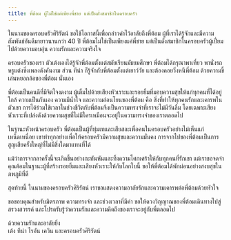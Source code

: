```yaml
---
title: พี่ต้อม ผู้ไม่ใช่แค่เพียงพี่ชาย แต่เป็นดั่งสมาชิกในครอบครัว
---
```



ในนามของครอบครัวศิริรัตน์ ขอใช้โอกาสนี้เพื่อกล่าวคำไว้อาลัยถึงพี่ต้อม ผู้ที่เราได้รู้จักและมีความสัมพันธ์อันดีมายาวนานกว่า 40 ปี พี่ต้อมไม่ใช่เป็นเพียงแค่พี่ชาย แต่เป็นดั่งสมาชิกในครอบครัวผู้เปี่ยมไปด้วยความอบอุ่น ความรักและความจริงใจ

ครอบครัวของเรา ตัวเต้งเองได้รู้จักพี่ต้อมตั้งแต่สมัยเรียนมัธยมศึกษา พี่ต้อมได้กรุณาพาเที่ยว พานั่งรถหรูแต่งซิ่งเพลงดังคันงาม ส่วน ทีน่า ก็รู้จักกับพี่ต้อมตั้งแต่เยาว์วัย และต้องคอยวิ่งหนีพี่ต้อม ด้วยความขี้เล่นหยอกล้อของพี่ต้อม นั่นเอง

พี่ต้อมเป็นคนดีที่มีจิตใจงดงาม ผู้เต็มไปด้วยเสียงหัวเราะและรอยยิ้มที่มอบความสุขให้แก่ทุกคนที่ได้อยู่ใกล้ ความเป็นกันเอง ความมีน้ำใจ และความอ่อนโยนของพี่ต้อม คือ สิ่งที่ทำให้ทุกคนรักและเคารพในตัวเขา การได้ร่วมใช้เวลาในช่วงชีวิตกับพี่ต้อมจึงเป็นความทรงจำที่เราจะไม่มีวันลืม โดยเฉพาะเสียงหัวเราะที่เปล่งดังด้วยความสุขที่ไม่มีใครเหมือนจะอยู่ในความทรงจำของเราตลอดไป

ในฐานะหัวหน้าครอบครัว พี่ต้อมเป็นผู้ที่ทุ่มเทและเสียสละเพื่อคนในครอบครัวอย่างไม่เห็นแก่เหน็ดเหนื่อย เขาทำทุกอย่างเพื่อให้ครอบครัวมีความสุขและความมั่นคง การจากไปของพี่ต้อมเป็นการสูญเสียครั้งใหญ่ที่ไม่มีสิ่งใดมาแทนที่ได้

แม้ว่าการจากลาครั้งนี้จะเกิดขึ้นอย่างกะทันหันและทิ้งความโศกเศร้าให้กับทุกคนที่รักเขา แต่เราขอจดจำคุณต้อมในฐานะผู้ที่สร้างรอยยิ้มและเสียงหัวเราะให้กับโลกใบนี้ ขอให้พี่ต้อมได้พักผ่อนอย่างสงบสุขในภพภูมิที่ดี

สุดท้ายนี้ ในนามของครอบครัวศิริรัตน์ เราขอแสดงความอาลัยรักและความเคารพต่อพี่ต้อมด้วยหัวใจ

ขอขอบคุณสำหรับมิตรภาพ ความทรงจำ และช่วงเวลาที่มีค่า ขอให้ดวงวิญญาณของพี่ต้อมเดินทางไปสู่สรวงสวรรค์ และโปรดรับรู้ว่าความรักและความคิดถึงของเราจะอยู่กับพี่ตลอดไป

ด้วยความรักและอาลัยยิ่ง  
เต้ง ทีน่า ไรอัน เควิน และครอบครัวศิริรัตน์

